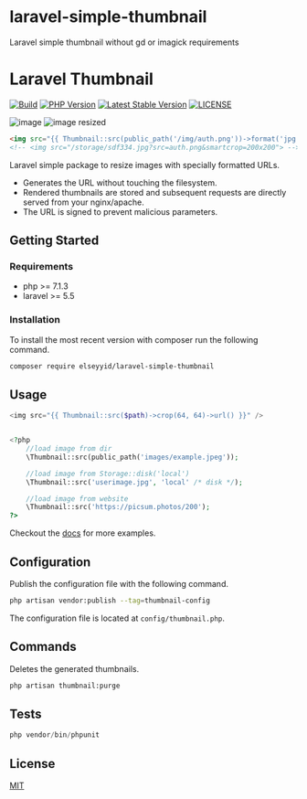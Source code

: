 # laravel-simple-thumbnail
Laravel simple thumbnail without gd or imagick requirements


# Laravel Thumbnail

[![Build](https://github.com/elseyyid/laravel-simple-thumbnail/actions/workflows/php.yml/badge.svg)](https://github.com/elseyyid/laravel-simple-thumbnail/actions/workflows/php.yml)
[![PHP Version](https://img.shields.io/packagist/php-v/elseyyid/laravel-simple-thumbnail.svg)](https://github.com/elseyyid/laravel-simple-thumbnail/blob/master/composer.json)
[![Latest Stable Version](https://poser.pugx.org/elseyyid/laravel-simple-thumbnail/v/stable)](https://packagist.org/packages/elseyyid/laravel-simple-thumbnail)
[![LICENSE](https://img.shields.io/packagist/l/elseyyid/laravel-simple-thumbnail.svg)](https://github.com/elseyyid/laravel-simple-thumbnail/blob/master/LICENSE)

![image](docs/assets/img/auth.png) ![image resized](docs/assets/img/auth_resized.png)

```html
<img src="{{ Thumbnail::src(public_path('/img/auth.png'))->format('jpg')->smartcrop(450, 450)->url() }}">
<!-- <img src="/storage/sdf334.jpg?src=auth.png&smartcrop=200x200"> -->
```

Laravel simple package to resize images with specially formatted URLs.

- Generates the URL without touching the filesystem.
- Rendered thumbnails are stored and subsequent requests are directly served from your nginx/apache.
- The URL is signed to prevent malicious parameters.

## Getting Started

### Requirements

- php >= 7.1.3
- laravel >= 5.5

### Installation

To install the most recent version with composer run the following command.

```bash
composer require elseyyid/laravel-simple-thumbnail
```

## Usage

```php
<img src="{{ Thumbnail::src($path)->crop(64, 64)->url() }}" />


<?php
    //load image from dir
    \Thumbnail::src(public_path('images/example.jpeg'));

    //load image from Storage::disk('local')
    \Thumbnail::src('userimage.jpg', 'local' /* disk */);

    //load image from website
    \Thumbnail::src('https://picsum.photos/200');
?>
```

Checkout the [docs](https://elseyyid.github.io/laravel-simple-thumbnail/) for more examples.

## Configuration

Publish the configuration file with the following command.

```bash
php artisan vendor:publish --tag=thumbnail-config
```

The configuration file is located at `config/thumbnail.php`.

## Commands

Deletes the generated thumbnails.

```bash
php artisan thumbnail:purge
```

## Tests

```php
php vendor/bin/phpunit
```

## License

[MIT](LICENSE)

